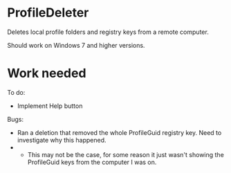 # ProfileDeleter

Deletes local profile folders and registry keys from a remote computer.

Should work on Windows 7 and higher versions.

# Work needed

To do:

* Implement Help button

Bugs:
* Ran a deletion that removed the whole ProfileGuid registry key. Need to investigate why this happened.
*   - This may not be the case, for some reason it just wasn't showing the ProfileGuid keys from the computer I was on.